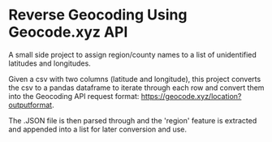 # Reverse Geocoding Using Geocode.xyz API

A small side project to assign region/county names to a list of unidentified latitudes and longitudes.

Given a csv with two columns (latitude and longitude), this project converts the csv to a pandas dataframe to iterate through each row and convert them into the Geocoding API request format: https://geocode.xyz/location?outputformat.

The .JSON file is then parsed through and the 'region' feature is extracted and appended into a list for later conversion and use.

